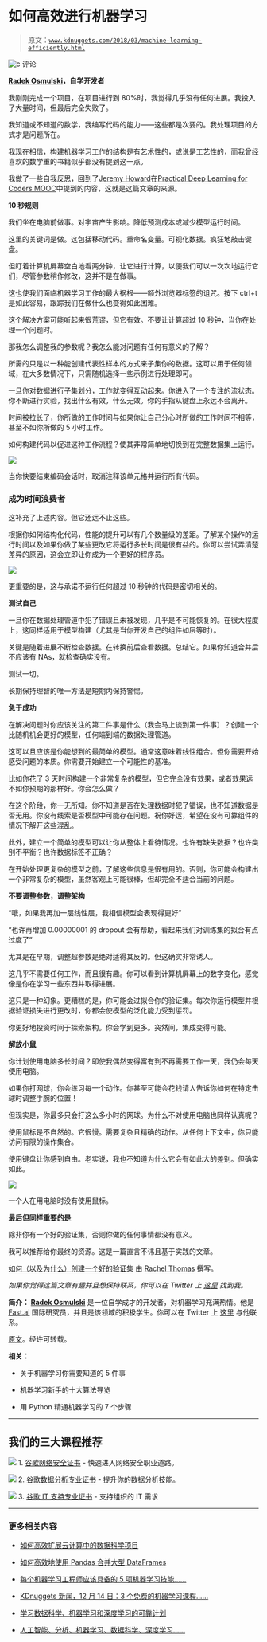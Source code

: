 # 如何高效进行机器学习

> 原文：[`www.kdnuggets.com/2018/03/machine-learning-efficiently.html`](https://www.kdnuggets.com/2018/03/machine-learning-efficiently.html)

![c](img/3d9c022da2d331bb56691a9617b91b90.png) 评论

**[Radek Osmulski](https://twitter.com/radekosmulski)，自学开发者**

我刚刚完成一个项目，在项目进行到 80%时，我觉得几乎没有任何进展。我投入了大量时间，但最后完全失败了。

我知道或不知道的数学，我编写代码的能力——这些都是次要的。我处理项目的方式才是问题所在。

我现在相信，构建机器学习工作的结构是有艺术性的，或说是工艺性的，而我曾经喜欢的数学重的书籍似乎都没有提到这一点。

我做了一些自我反思，回到了[Jeremy Howard](https://medium.com/@jeremyphoward)在[Practical Deep Learning for Coders MOOC](http://course.fast.ai/)中提到的内容，这就是这篇文章的来源。

**10 秒规则**

我们坐在电脑前做事。对宇宙产生影响。降低预测成本或减少模型运行时间。

这里的关键词是做。这包括移动代码。重命名变量。可视化数据。疯狂地敲击键盘。

但盯着计算机屏幕空白地看两分钟，让它进行计算，以便我们可以一次次地运行它们，尽管参数稍作修改，这并不是在做事。

这也使我们面临机器学习工作的最大祸根——额外浏览器标签的诅咒。按下 ctrl+t 是如此容易，跟踪我们在做什么也变得如此困难。

这个解决方案可能听起来很荒谬，但它有效。不要让计算超过 10 秒钟，当你在处理一个问题时。

那我怎么调整我的参数呢？我怎么能对问题有任何有意义的了解？

所需的只是以一种能创建代表性样本的方式来子集你的数据。这可以用于任何领域，在大多数情况下，只需随机选择一些示例进行处理即可。

一旦你对数据进行子集划分，工作就变得互动起来。你进入了一个专注的流状态。你不断进行实验，找出什么有效，什么无效。你的手指从键盘上永远不会离开。

时间被拉长了，你所做的工作时间与如果你让自己分心时所做的工作时间不相等，甚至不如你所做的 5 小时工作。

如何构建代码以促进这种工作流程？使其非常简单地切换到在完整数据集上运行。

![](img/12c64426b01ddddbca591da401049c8e.png)

当你快要结束编码会话时，取消注释该单元格并运行所有代码。

### 成为时间浪费者

这补充了上述内容。但它还远不止这些。

根据你如何结构化代码，性能的提升可以有几个数量级的差距。了解某个操作的运行时间以及如果你做了某些更改它将运行多长时间是很有益的。你可以尝试弄清楚差异的原因，这会立即让你成为一个更好的程序员。

![](img/04a253ff851b497fa4dffc09fc2e8f7c.png)

更重要的是，这与承诺不运行任何超过 10 秒钟的代码是密切相关的。

**测试自己**

一旦你在数据处理管道中犯了错误且未被发现，几乎是不可能恢复的。在很大程度上，这同样适用于模型构建（尤其是当你开发自己的组件如层等时）。

关键是随着进展不断检查数据。在转换前后查看数据。总结它。如果你知道合并后不应该有 NAs，就检查确实没有。

测试一切。

长期保持理智的唯一方法是短期内保持警惕。

**急于成功**

在解决问题时你应该关注的第二件事是什么（我会马上谈到第一件事）？创建一个比随机机会更好的模型，任何端到端的数据处理管道。

这可以且应该是你能想到的最简单的模型。通常这意味着线性组合。但你需要开始感受问题的本质。你需要开始建立一个可能性的基准。

比如你花了 3 天时间构建一个非常复杂的模型，但它完全没有效果，或者效果远不如你预期的那样好。你会怎么做？

在这个阶段，你一无所知。你不知道是否在处理数据时犯了错误，也不知道数据是否无用。你没有线索是否模型中可能存在问题。祝你好运，希望在没有可靠组件的情况下解开这些混乱。

此外，建立一个简单的模型可以让你从整体上看待情况。也许有缺失数据？也许类别不平衡？也许数据标签不正确？

在开始处理更复杂的模型之前，了解这些信息是很有用的。否则，你可能会构建出一个非常复杂的模型，虽然客观上可能很棒，但却完全不适合当前的问题。

**不要调整参数，调整架构**

“哦，如果我再加一层线性层，我相信模型会表现得更好”

“也许再增加 0.00000001 的 dropout 会有帮助，看起来我们对训练集的拟合有点过度了”

尤其是在早期，调整超参数是绝对适得其反的。但这确实非常诱人。

这几乎不需要任何工作，而且很有趣。你可以看到计算机屏幕上的数字变化，感觉像是你在学习一些东西并取得进展。

这只是一种幻象。更糟糕的是，你可能会过拟合你的验证集。每次你运行模型并根据验证损失进行更改时，你都会使模型的泛化能力受到惩罚。

你更好地投资时间于探索架构。你会学到更多。突然间，集成变得可能。

**解放小鼠**

你计划使用电脑多长时间？即使我偶然变得富有到不再需要工作一天，我仍会每天使用电脑。

如果你打网球，你会练习每一个动作。你甚至可能会花钱请人告诉你如何在特定击球时调整手腕的位置！

但现实是，你最多只会打这么多小时的网球。为什么不对使用电脑也同样认真呢？

使用鼠标是不自然的。它很慢。需要复杂且精确的动作。从任何上下文中，你只能访问有限的操作集合。

使用键盘让你感到自由。老实说，我也不知道为什么它会有如此大的差别。但确实如此。

![](img/63848297de79cbdba4b13e5152101aac.png)

一个人在用电脑时没有使用鼠标。

**最后但同样重要的是**

除非你有一个好的验证集，否则你做的任何事情都没有意义。

我可以推荐给你最终的资源。这是一篇直言不讳且基于实践的文章。

[如何（以及为什么）创建一个好的验证集](http://www.fast.ai/2017/11/13/validation-sets/) 由 [Rachel Thomas](https://medium.com/@racheltho) 撰写。

*如果你觉得这篇文章有趣并且想保持联系，你可以在 Twitter 上* [*这里*](https://twitter.com/radekosmulski) *找到我。*

**简介： [Radek Osmulski](https://twitter.com/radekosmulski)** 是一位自学成才的开发者，对机器学习充满热情。他是 [Fast.ai](http://www.fast.ai/) 国际研究员，并且是该领域的积极学生。你可以在 Twitter 上 [这里](https://twitter.com/radekosmulski) 与他联系。

[原文](https://hackernoon.com/doing-machine-learning-efficiently-8ba9d9bc679d)。经许可转载。

**相关：**

+   关于机器学习你需要知道的 5 件事

+   机器学习新手的十大算法导览

+   用 Python 精通机器学习的 7 个步骤

* * *

## 我们的三大课程推荐

![](img/0244c01ba9267c002ef39d4907e0b8fb.png) 1\. [谷歌网络安全证书](https://www.kdnuggets.com/google-cybersecurity) - 快速进入网络安全职业道路。

![](img/e225c49c3c91745821c8c0368bf04711.png) 2\. [谷歌数据分析专业证书](https://www.kdnuggets.com/google-data-analytics) - 提升你的数据分析技能。

![](img/0244c01ba9267c002ef39d4907e0b8fb.png) 3\. [谷歌 IT 支持专业证书](https://www.kdnuggets.com/google-itsupport) - 支持组织的 IT 需求

* * *

### 更多相关内容

+   [如何高效扩展云计算中的数据科学项目](https://www.kdnuggets.com/2023/05/efficiently-scale-data-science-projects-cloud-computing.html)

+   [如何高效地使用 Pandas 合并大型 DataFrames](https://www.kdnuggets.com/how-to-merge-large-dataframes-efficiently-with-pandas)

+   [每个机器学习工程师应该具备的 5 项机器学习技能……](https://www.kdnuggets.com/2023/03/5-machine-learning-skills-every-machine-learning-engineer-know-2023.html)

+   [KDnuggets 新闻，12 月 14 日：3 个免费的机器学习课程……](https://www.kdnuggets.com/2022/n48.html)

+   [学习数据科学、机器学习和深度学习的可靠计划](https://www.kdnuggets.com/2023/01/mwiti-solid-plan-learning-data-science-machine-learning-deep-learning.html)

+   [人工智能、分析、机器学习、数据科学、深度学习……](https://www.kdnuggets.com/2021/12/developments-predictions-ai-machine-learning-data-science-research.html)
